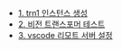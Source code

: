 * [1. trn1 인스턴스 생성](https://github.com/gnosia93/xla-torch/blob/main/neuronx/trn-setup.md)
* [2. 비전 트랜스포머 테스트](https://github.com/gnosia93/xla-torch/blob/main/neuronx/vt-sample.md)
* [3. vscode 리모트 서버 설정](https://github.com/gnosia93/xla-torch/blob/main/neuronx/vscode-remote.md)
